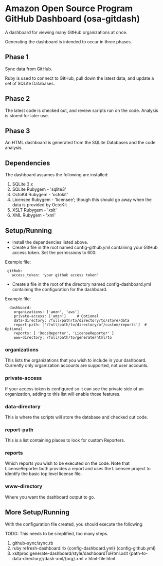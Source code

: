 # Amazon Open Source Program GitHub Dashboard (osa-gitdash)
A dashboard for viewing many GitHub organizations at once.

Generating the dashboard is intended to occur in three phases.

## Phase 1

Sync data from GitHub. 

Ruby is used to connect to GitHub, pull down the latest data, and update a set of SQLite Databases.

## Phase 2

The latest code is checked out, and review scripts run on the code. Analysis is stored for later use.

## Phase 3

An HTML dashboard is generated from the SQLite Databases and the code analysis.

## Dependencies

The dashboard assumes the following are installed:

 1. SQLite 3.x
 2. SQLite Rubygem - 'sqlite3'
 3. OctoKit Rubygem - 'octokit'
 4. Licensee Rubygem - 'licensee'; though this should go away when the data is provided by OctoKit
 5. XSLT Rubygem - 'xslt'
 6. XML Rubygem - 'xml'

## Setup/Running

* Install the dependencies listed above.
* Create a file in the root named config-github.yml containing your GitHub access token. Set the permissions to 600. 

Example file:

```
 github:
   access_token: 'your github access token'
```

* Create a file in the root of the directory named config-dashboard.yml containing the configuration for the dashboard.

Example file:

```
  dashboard:
    organizations: ['amzn', 'aws']
    private-access: ['amzn']     # Optional
    data-directory: /full/path/to/directory/to/store/data
    report-path: ['/full/path/to/directory/of/custom/reports']  # Optional
    reports: [ 'DocsReporter', 'LicenseReporter' ]
    www-directory: /full/path/to/generate/html/to
```

### organizations

This lists the organizations that you wish to include in your dashboard. Currently only organization accounts are supported, not user accounts. 

### private-access

If your access token is configured so it can see the private side of an organization, adding to this list will enable those features. 

### data-directory

This is where the scripts will store the database and checked out code. 

### report-path

This is a list containing places to look for custom Reporters. 

### reports

Which reports you wish to be executed on the code. Note that LicenseReporter both provides a report and uses the Licensee project to identify the basic top level license file. 

### www-directory

Where you want the dashboard output to go.

## More Setup/Running

With the configuration file created, you should execute the following:

TODO: This needs to be simplified, too many steps. 

 1. github-sync/sync.rb
 2. ruby refresh-dashboard.rb {config-dashboard.yml} {config-github.yml}
 3. xsltproc generate-dashboard/style/dashboardToHtml.xslt {path-to-data-directory}/dash-xml/{org}.xml > html-file.html
